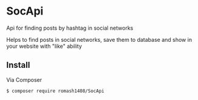 # SocApi

Api for finding posts by hashtag in social networks

Helps to find posts in social networks, save them to database and show in your website with "like" ability


## Install

Via Composer

``` bash
$ composer require romash1408/SocApi
```

